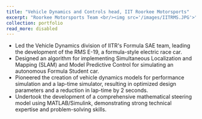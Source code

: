 ```yaml
---
title: "Vehicle Dynamics and Controls head, IIT Roorkee Motorsports"
excerpt: "Roorkee Motorsports Team <br/><img src='/images/IITRMS.JPG'>"
collection: portfolio
read_more: disabled
---
```


* Led the Vehicle Dynamics division of IITR's Formula SAE team, leading the development of the RMS E-19, a formula-style electric race car.
* Designed an algorithm for implementing Simultaneous Localization and Mapping (SLAM) and Model Predictive Control for simulating an autonomous Formula Student car.
* Pioneered the creation of vehicle dynamics models for performance simulation and a lap-time simulator, resulting in optimized design parameters and a reduction in lap-time by 2 seconds.
* Undertook the development of a comprehensive mathematical steering model using MATLAB/Simulink, demonstrating strong technical expertise and problem-solving skills.
